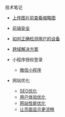 <div class="sidebar-title">技术笔记</div>
<template id="root-breadcrumb">解决方案</template>

- [上传图片前查看缩略图](document/技术笔记/解决方案/上传图片前查看缩略图.md)
- [前端安全](document/技术笔记/解决方案/前端安全.md)
- [如何正确检测用户的设备](document/技术笔记/解决方案/如何正确检测用户的设备.md)
- [跨域解决方案](document/技术笔记/解决方案/跨域解决方案.md)

- 小程序授权登录

  - [微信小程序](document/技术笔记/解决方案/小程序授权登录/微信小程序.md)

- 网站优化

  - [SEO优化](document/技术笔记/解决方案/网站优化/SEO优化.md)
  - [用户体验优化](document/技术笔记/解决方案/网站优化/用户体验优化.md)
  - [网站性能优化](document/技术笔记/解决方案/网站优化/网站性能优化.md)
  - [让页面显示更流畅](document/技术笔记/解决方案/网站优化/让页面显示更流畅.md)

